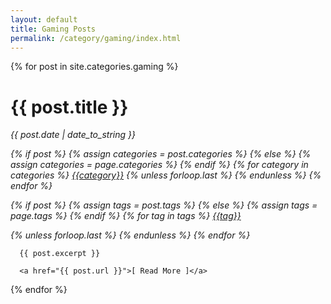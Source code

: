 ```yaml
---
layout: default
title: Gaming Posts
permalink: /category/gaming/index.html
---
```




<div class="posts">
  {% for post in site.categories.gaming %}
  <div class="post">


<h1 class="post-title">{{ post.title }}</h1>
  <em><span class="post-date">
  
  <i class="fas fa-calendar-alt"></i> {{ post.date | date_to_string }}



  {% if post %}
    {% assign categories = post.categories %}
  {% else %}
    {% assign categories = page.categories %}
  {% endif %}
  <i class="far fa-folder-open"></i>
  {% for category in categories %}
   <a href="{{site.baseurl}}/categories/#{{category|slugize}}">{{category}}</a>
  {% unless forloop.last %}&nbsp;{% endunless %}
  {% endfor %}


  {% if post %}
    {% assign tags = post.tags %}
  {% else %}
    {% assign tags = page.tags %}
  {% endif %}
<i class="fas fa-tags"></i>
{% for tag in tags %}
<a href="{{site.baseurl}}/tags/#{{tag|slugize}}">{{tag}}</a>

  {% unless forloop.last %}&nbsp;{% endunless %}
  {% endfor %}

</span>
</em>



      {{ post.excerpt }}
      
      <a href="{{ post.url }}">[ Read More ]</a>
  </div>
  {% endfor %}
</div>
